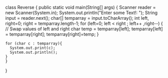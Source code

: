class Reverse
{
  public static void main(String[] args)
  {
   Scanner reader = new Scanner(System.in);
   System.out.println("Enter some Text!: ");
   String input = reader.next();
   char[] temparray = input.toCharArray();
   int left, right=0;
   right = temparray.length-1;
   for (left=0; left < right ; left++ ,right--)
   {
    // Swap values of left and right
    char temp = temparray[left];
    temparray[left] = temparray[right];
    temparray[right]=temp;
        }
 
    for (char c : temparray){
      System.out.print(c);
      System.out.println();
    }
    }
}



